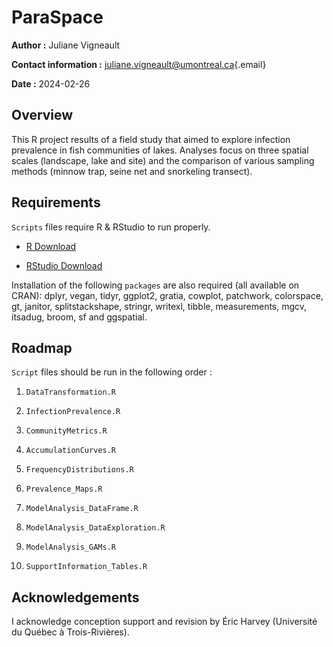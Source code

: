 # ParaSpace

**Author :** Juliane Vigneault

**Contact information :** [juliane.vigneault\@umontreal.ca](mailto:juliane.vigneault@umontreal.ca){.email}

**Date :** 2024-02-26

## Overview

This R project results of a field study that aimed to explore infection prevalence in fish communities of lakes. Analyses focus on three spatial scales (landscape, lake and site) and the comparison of various sampling methods (minnow trap, seine net and snorkeling transect).

## Requirements

`Scripts` files require R & RStudio to run properly.

-   [R Download](https://cran.r-project.org/)

-   [RStudio Download](https://posit.co/downloads/)

Installation of the following `packages` are also required (all available on CRAN): dplyr, vegan, tidyr, ggplot2, gratia, cowplot, patchwork, colorspace, gt, janitor, splitstackshape, stringr, writexl, tibble, measurements, mgcv, itsadug, broom, sf and ggspatial.

## Roadmap

`Script` files should be run in the following order :

1.  `DataTransformation.R`

2.  `InfectionPrevalence.R`

3.  `CommunityMetrics.R`

4.  `AccumulationCurves.R`

5.  `FrequencyDistributions.R`

6.  `Prevalence_Maps.R`

7.  `ModelAnalysis_DataFrame.R`

8.  `ModelAnalysis_DataExploration.R`

9.  `ModelAnalysis_GAMs.R`

10. `SupportInformation_Tables.R`

## Acknowledgements

I acknowledge conception support and revision by Éric Harvey (Université du Québec à Trois-Rivières).
